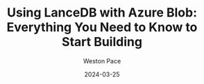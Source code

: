 ---
title: "Using LanceDB with Azure Blob: Everything You Need to Know to Start Building"
date: 2024-03-25
draft: false
featured: false
image: /assets/blog/using-lancedb-with-azure-blob-everything-you-need-to-know-to-start-building-17/using-lancedb-with-azure-blob-everything-you-need-to-know-to-start-building-17.png
description: "Explore using LanceDB with Azure Blob: everything you need to know to start building with practical insights and expert guidance from the LanceDB team."
author: Weston Pace
--- 